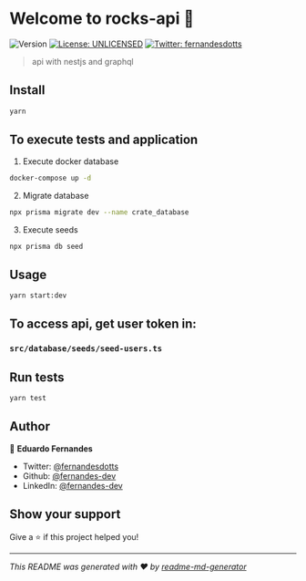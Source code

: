 # Welcome to rocks-api 👋
![Version](https://img.shields.io/badge/version-0.0.1-blue.svg?cacheSeconds=2592000)
[![License: UNLICENSED](https://img.shields.io/badge/License-UNLICENSED-yellow.svg)](#)
[![Twitter: fernandesdotts](https://img.shields.io/twitter/follow/fernandesdotts.svg?style=social)](https://twitter.com/fernandesdotts)

> api with nestjs and graphql

## Install

```sh
yarn
```

## To execute tests and application

1. Execute docker database

```sh
docker-compose up -d
```

2. Migrate database

```sh
npx prisma migrate dev --name crate_database
```

3. Execute seeds

```
npx prisma db seed
```

## Usage

```sh
yarn start:dev
```

## To access api, get user token in:
### `src/database/seeds/seed-users.ts`

## Run tests

```sh
yarn test
```

## Author

👤 **Eduardo Fernandes**

* Twitter: [@fernandesdotts](https://twitter.com/fernandesdotts)
* Github: [@fernandes-dev](https://github.com/fernandes-dev)
* LinkedIn: [@fernandes-dev](https://linkedin.com/in/fernandes-dev)

## Show your support

Give a ⭐️ if this project helped you!


***
_This README was generated with ❤️ by [readme-md-generator](https://github.com/kefranabg/readme-md-generator)_